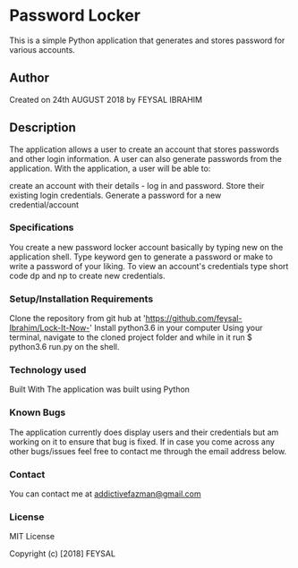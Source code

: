 # Password Locker
This is a simple Python application that generates and stores password for various accounts.
## Author
Created on 24th AUGUST 2018 by FEYSAL IBRAHIM
## Description
The application allows a user to create an account that stores passwords and other login information. A user can also generate passwords from the application.
With the application, a user will be able to:

create an account with their details - log in and password.
Store their existing login credentials.
Generate a password for a new credential/account

### Specifications
You create a new password locker account basically by typing new on the application shell. Type keyword gen to generate a password or make to write a password of your liking. To view an account's credentials type short code dp and np to create new credentials.

### Setup/Installation Requirements
Clone the repository from git hub at 'https://github.com/feysal-Ibrahim/Lock-It-Now-'
Install python3.6 in your computer
Using your terminal, navigate to the cloned project folder and while in it run $ python3.6 run.py on the shell.
### Technology used
Built With
The application was built using Python

### Known Bugs
The application currently does display users and their credentials but am working on it to ensure that bug is fixed. If in case you come across any other bugs/issues feel free to contact me through the email address below.

### Contact
You can contact me at addictivefazman@gmail.com

### License
MIT License

Copyright (c) [2018] FEYSAL 